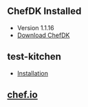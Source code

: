 ## ChefDK Installed

* Version 1.1.16
* [Download ChefDK][1]

## test-kitchen

* [Installation][3]

## [chef.io][2]

[1]: https://downloads.chef.io/chef-dk "Title"
[2]: https://www.chef.io "Title"
[3]: http://kitchen.ci/docs/getting-started/installing "Title"
